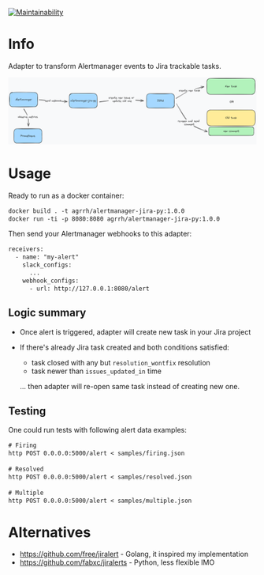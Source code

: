 [![Maintainability](https://api.codeclimate.com/v1/badges/3d6f7656136e5a152cb4/maintainability)](https://codeclimate.com/github/agrrh/alertmanager-jira-py/maintainability)

# Info

Adapter to transform Alertmanager events to Jira trackable tasks.

![Diagram](./docs/diagram.png)

# Usage

Ready to run as a docker container:

```
docker build . -t agrrh/alertmanager-jira-py:1.0.0
docker run -ti -p 8080:8080 agrrh/alertmanager-jira-py:1.0.0
```

Then send your Alertmanager webhooks to this adapter:

```
receivers:
  - name: "my-alert"
    slack_configs:
      ...
    webhook_configs:
      - url: http://127.0.0.1:8080/alert
```

## Logic summary

- Once alert is triggered, adapter will create new task in your Jira project

- If there's already Jira task created and both conditions satisfied:
  - task closed with any but `resolution_wontfix` resolution
  - task newer than `issues_updated_in` time

  ... then adapter will re-open same task instead of creating new one.

## Testing

One could run tests with following alert data examples:

```
# Firing
http POST 0.0.0.0:5000/alert < samples/firing.json

# Resolved
http POST 0.0.0.0:5000/alert < samples/resolved.json

# Multiple
http POST 0.0.0.0:5000/alert < samples/multiple.json
```

# Alternatives

- https://github.com/free/jiralert - Golang, it inspired my implementation
- https://github.com/fabxc/jiralerts - Python, less flexible IMO
